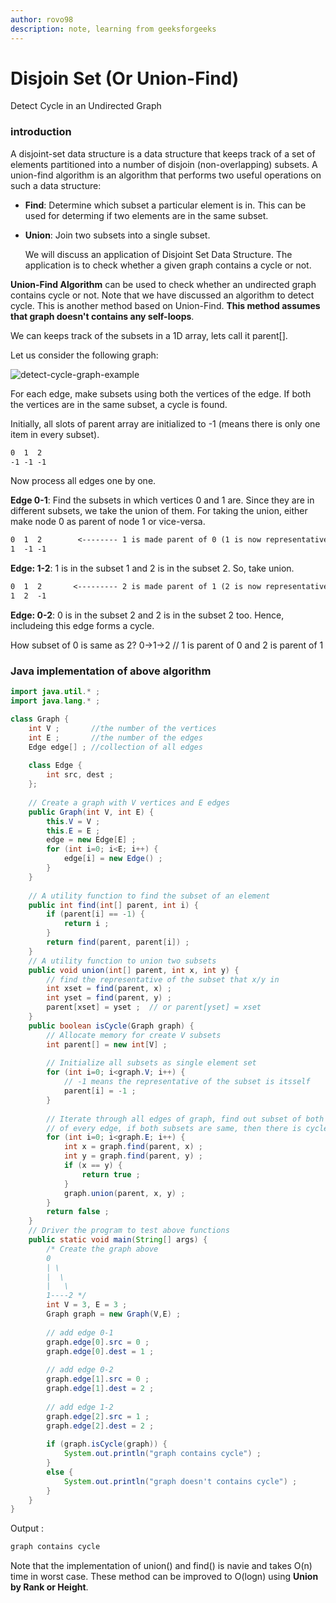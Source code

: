 ```yaml
---
author: rovo98
description: note, learning from geeksforgeeks
---
```


# Disjoin Set (Or Union-Find) 

  Detect Cycle in an Undirected Graph
  

### introduction

  A disjoint-set data structure is a data structure that keeps track of a set of elements
partitioned into a number of disjoin (non-overlapping) subsets. A union-find algorithm is 
an algorithm that performs two useful operations on such a data structure:

- **Find**: Determine which subset a particular element is in. This can be used for determing
if two elements are in the same subset.

- **Union**: Join two subsets into a single subset.


  We will discuss an application of Disjoint Set Data Structure. The application
is to check whether a given graph contains a cycle or not.

**Union-Find Algorithm** can be used to check whether an undirected graph contains
cycle or not. Note that we have discussed an algorithm to detect cycle. This is another
method based on Union-Find. **This method assumes that graph doesn't contains any self-loops**.

We can keeps track of the subsets in a 1D array, lets call it parent[].

Let us consider the following graph:

![detect-cycle-graph-example](https://github.com/rovo98/java-learning/blob/master/images/DS/Graph/Cycle-in-graph.png)

For each edge, make subsets using both the vertices of the edge. If both the 
vertices are in the same subset, a cycle is found.

Initially, all slots of parent array are initialized to -1 (means there is only one
item in every subset).

```txt
0  1  2
-1 -1 -1
```

Now process all edges one by one.

**Edge 0-1**: Find the subsets in which vertices 0 and 1 are. Since they are in 
different subsets, we take the union of them. For taking the union, either make 
node 0 as parent of node 1 or vice-versa.

```txt
0  1  2        <-------- 1 is made parent of 0 (1 is now representative of subset {0,1}
1  -1 -1
```

**Edge: 1-2**: 1 is in the subset 1 and 2 is in the subset 2. So, take union.

```txt
0  1  2       <--------- 2 is made parent of 1 (2 is now representative of subset {0, 1, 2}
1  2  -1
```

**Edge: 0-2**: 0 is in the subset 2 and 2 is in the subset 2 too. Hence, includeing this edge 
forms a cycle.

How subset of 0 is same as 2?
0->1->2 // 1 is parent of 0 and 2 is parent of 1


### Java implementation of above algorithm

```java
import java.util.* ;
import java.lang.* ;

class Graph {
	int V ;       //the number of the vertices
	int E ;       //the number of the edges
	Edge edge[] ; //collection of all edges
	
	class Edge {
		int src, dest ;
	};
	
	// Create a graph with V vertices and E edges
	public Graph(int V, int E) {
		this.V = V ;
		this.E = E ;
		edge = new Edge[E] ;
		for (int i=0; i<E; i++) {
			edge[i] = new Edge() ;
		}
	}
	
	// A utility function to find the subset of an element
	public int find(int[] parent, int i) {
		if (parent[i] == -1) {
			return i ;
		}
		return find(parent, parent[i]) ;
	}
	// A utility function to union two subsets
	public void union(int[] parent, int x, int y) {
		// find the representative of the subset that x/y in
		int xset = find(parent, x) ;
		int yset = find(parent, y) ;
		parent[xset] = yset ;  // or parent[yset] = xset
	}
	public boolean isCycle(Graph graph) {
		// Allocate memory for create V subsets
		int parent[] = new int[V] ;
		
		// Initialize all subsets as single element set
		for (int i=0; i<graph.V; i++) { 
			// -1 means the representative of the subset is itsself
			parent[i] = -1 ;
		}
		
		// Iterate through all edges of graph, find out subset of both vertices 
		// of every edge, if both subsets are same, then there is cycle in graph.
		for (int i=0; i<graph.E; i++) {
			int x = graph.find(parent, x) ;
			int y = graph.find(parent, y) ;
			if (x == y) {
				return true ;
			}
			graph.union(parent, x, y) ;
		}
		return false ;
	}
	// Driver the program to test above functions
	public static void main(String[] args) {
		/* Create the graph above
		0
		| \
		|  \
		|   \
		1----2 */
		int V = 3, E = 3 ;
		Graph graph = new Graph(V,E) ;
		
		// add edge 0-1
		graph.edge[0].src = 0 ;
		graph.edge[0].dest = 1 ;
		
		// add edge 0-2
		graph.edge[1].src = 0 ;
		graph.edge[1].dest = 2 ;
		
		// add edge 1-2
		graph.edge[2].src = 1 ;
		graph.edge[2].dest = 2 ;
		
		if (graph.isCycle(graph)) {
			System.out.println("graph contains cycle") ;
		}
		else {
			System.out.println("graph doesn't contains cycle") ;
		}
	}
}
```

Output :

```txt
graph contains cycle
```

Note that the implementation of union() and find() is navie and takes O(n) time
in worst case. These method can be improved to O(logn) using **Union by Rank or 
Height**.


